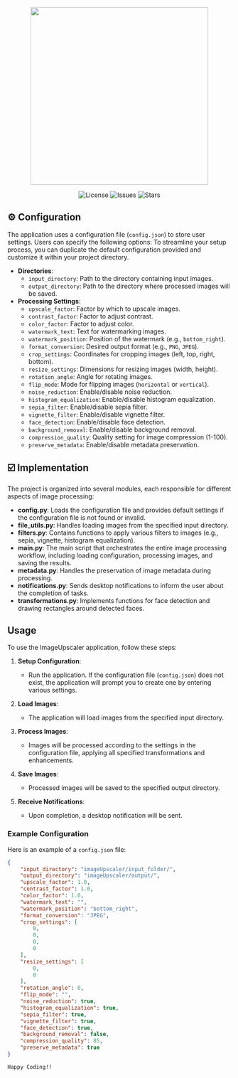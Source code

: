 <p align="center">
 <img height="400" width="400" src="https://github.com/aa-sikkkk/ImageUpscaler/assets/152005759/0af66753-5e4a-4322-ac35-fade40b1656b"
</p>
<p align="center">
  <img src="https://img.shields.io/github/license/aa-sikkkk/ImageUpscaler" alt="License">
  <img src="https://img.shields.io/github/issues/aa-sikkkk/ImageUpscaler" alt="Issues">
  <img src="https://img.shields.io/github/stars/aa-sikkkk/ImageUpscaler" alt="Stars">
</p>


## ⚙️ Configuration

The application uses a configuration file (`config.json`) to store user settings. Users can specify the following options:
To streamline your setup process, you can duplicate the default configuration provided and customize it within your project directory.

- **Directories**:
  - `input_directory`: Path to the directory containing input images.
  - `output_directory`: Path to the directory where processed images will be saved.
- **Processing Settings**:
  - `upscale_factor`: Factor by which to upscale images.
  - `contrast_factor`: Factor to adjust contrast.
  - `color_factor`: Factor to adjust color.
  - `watermark_text`: Text for watermarking images.
  - `watermark_position`: Position of the watermark (e.g., `bottom_right`).
  - `format_conversion`: Desired output format (e.g., `PNG`, `JPEG`).
  - `crop_settings`: Coordinates for cropping images (left, top, right, bottom).
  - `resize_settings`: Dimensions for resizing images (width, height).
  - `rotation_angle`: Angle for rotating images.
  - `flip_mode`: Mode for flipping images (`horizontal` or `vertical`).
  - `noise_reduction`: Enable/disable noise reduction.
  - `histogram_equalization`: Enable/disable histogram equalization.
  - `sepia_filter`: Enable/disable sepia filter.
  - `vignette_filter`: Enable/disable vignette filter.
  - `face_detection`: Enable/disable face detection.
  - `background_removal`: Enable/disable background removal.
  - `compression_quality`: Quality setting for image compression (1-100).
  - `preserve_metadata`: Enable/disable metadata preservation.

## ☑️ Implementation

The project is organized into several modules, each responsible for different aspects of image processing:

- **config.py**: Loads the configuration file and provides default settings if the configuration file is not found or invalid.
- **file_utils.py**: Handles loading images from the specified input directory.
- **filters.py**: Contains functions to apply various filters to images (e.g., sepia, vignette, histogram equalization).
- **main.py**: The main script that orchestrates the entire image processing workflow, including loading configuration, processing images, and saving the results.
- **metadata.py**: Handles the preservation of image metadata during processing.
- **notifications.py**: Sends desktop notifications to inform the user about the completion of tasks.
- **transformations.py**: Implements functions for face detection and drawing rectangles around detected faces.

## Usage

To use the ImageUpscaler application, follow these steps:

1. **Setup Configuration**:
   - Run the application. If the configuration file (`config.json`) does not exist, the application will prompt you to create one by entering various settings.

2. **Load Images**:
   - The application will load images from the specified input directory.

3. **Process Images**:
   - Images will be processed according to the settings in the configuration file, applying all specified transformations and enhancements.

4. **Save Images**:
   - Processed images will be saved to the specified output directory.

5. **Receive Notifications**:
   - Upon completion, a desktop notification will be sent.

### Example Configuration

Here is an example of a `config.json` file:

```json
{
    "input_directory": "imageUpscaler/input_folder/",
    "output_directory": "imageUpscaler/output/",
    "upscale_factor": 1.0,
    "contrast_factor": 1.0,
    "color_factor": 1.0,
    "watermark_text": "",
    "watermark_position": "bottom_right",
    "format_conversion": "JPEG",
    "crop_settings": [
        0,
        0,
        0,
        0
    ],
    "resize_settings": [
        0,
        0
    ],
    "rotation_angle": 0,
    "flip_mode": "",
    "noise_reduction": true,
    "histogram_equalization": true,
    "sepia_filter": true,
    "vignette_filter": true,
    "face_detection": true,
    "background_removal": false,
    "compression_quality": 85,
    "preserve_metadata": true
}
```

```
Happy Coding!!
```


